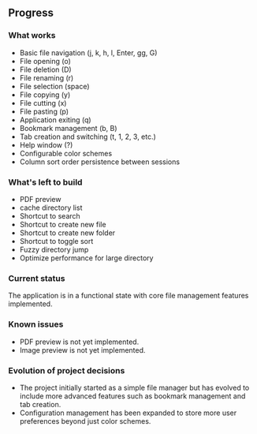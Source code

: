 ## Progress

### What works
*   Basic file navigation (j, k, h, l, Enter, gg, G)
*   File opening (o)
*   File deletion (D)
*   File renaming (r)
*   File selection (space)
*   File copying (y)
*   File cutting (x)
*   File pasting (p)
*   Application exiting (q)
*   Bookmark management (b, B)
*   Tab creation and switching (t, 1, 2, 3, etc.)
*   Help window (?)
*   Configurable color schemes
*   Column sort order persistence between sessions

### What's left to build
*   PDF preview
*   cache directory list
*   Shortcut to search
*   Shortcut to create new file
*   Shortcut to create new folder
*   Shortcut to toggle sort
*   Fuzzy directory jump
*   Optimize performance for large directory

### Current status
The application is in a functional state with core file management features implemented.

### Known issues
*   PDF preview is not yet implemented.
*   Image preview is not yet implemented.

### Evolution of project decisions
*   The project initially started as a simple file manager but has evolved to include more advanced features such as bookmark management and tab creation.
*   Configuration management has been expanded to store more user preferences beyond just color schemes.
